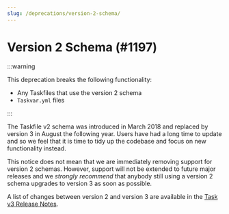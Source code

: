 ```yaml
---
slug: /deprecations/version-2-schema/
---
```


# Version 2 Schema (#1197)

:::warning

This deprecation breaks the following functionality:

- Any Taskfiles that use the version 2 schema
- `Taskvar.yml` files

:::

The Taskfile v2 schema was introduced in March 2018 and replaced by version 3 in
August the following year. Users have had a long time to update and so we feel
that it is time to tidy up the codebase and focus on new functionality instead.

This notice does not mean that we are immediately removing support for version 2
schemas. However, support will not be extended to future major releases and we
_strongly recommend_ that anybody still using a version 2 schema upgrades to
version 3 as soon as possible.

A list of changes between version 2 and version 3 are available in the [Task v3
Release Notes][version-3-release-notes].

<!-- prettier-ignore-start -->
[version-3-release-notes]: https://github.com/go-task/task/releases/tag/v3.0.0
<!-- prettier-ignore-end -->
